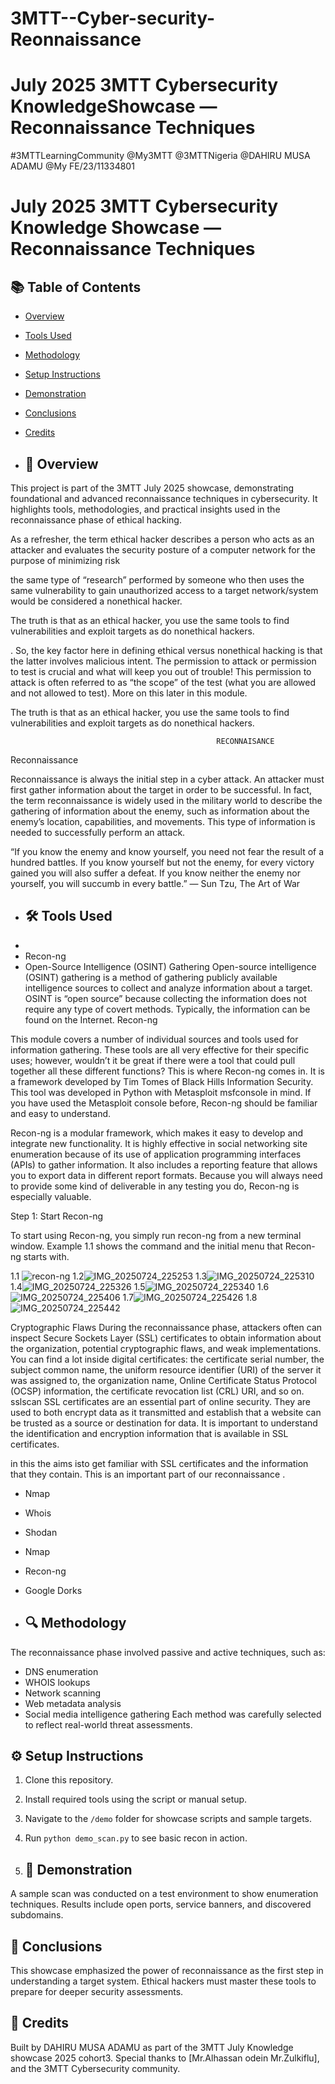 # 3MTT--Cyber-security-Reonnaissance
# July 2025 3MTT Cybersecurity KnowledgeShowcase — Reconnaissance Techniques
#3MTTLearningCommunity @My3MTT
@3MTTNigeria 
@DAHIRU MUSA ADAMU
@My FE/23/11334801

# July 2025 3MTT Cybersecurity Knowledge Showcase — Reconnaissance Techniques


## 📚 Table of Contents
- [Overview](#-overview)
- [Tools Used](#-tools-used)
- [Methodology](#-methodology)
- [Setup Instructions](#-setup-instructions)
- [Demonstration](#-demonstration)
- [Conclusions](#-conclusions)
- [Credits](#-credits)

- ## 📘 Overview
This project is part of the 3MTT July 2025 showcase, demonstrating foundational and advanced reconnaissance techniques in cybersecurity. It highlights tools, methodologies, and practical insights used in the reconnaissance phase of ethical hacking.

As a refresher, the term ethical hacker describes a person who acts as an attacker and evaluates the security posture of a computer network for the purpose of minimizing risk

the same type of “research” performed by someone who then uses the same vulnerability to gain unauthorized access to a target network/system would be considered a nonethical hacker.

The truth is that as an ethical hacker, you use the same tools to find vulnerabilities and exploit targets as do nonethical hackers.

. So, the key factor here in defining ethical versus nonethical hacking is that the latter involves malicious intent. The permission to attack or permission to test is crucial and what will keep you out of trouble! This permission to attack is often referred to as “the scope” of the test (what you are allowed and not allowed to test). More on this later in this module.

The truth is that as an ethical hacker, you use the same tools to find vulnerabilities and exploit targets as do nonethical hackers.

                                                  RECONNAISANCE
  Reconnaissance

Reconnaissance is always the initial step in a cyber attack. An attacker must first gather information about the target in order to be successful. In fact, the term reconnaissance is widely used in the military world to describe the gathering of information about the enemy, such as information about the enemy’s location, capabilities, and movements. This type of information is needed to successfully perform an attack.                                            
                                                  
“If you know the enemy and know yourself, you need not fear the result of a hundred battles. If you know yourself but not the enemy, for every victory gained you will also suffer a defeat. If you know neither the enemy nor yourself, you will succumb in every battle.”
― Sun Tzu, The Art of War


- ## 🛠️ Tools Used
- 
- Recon-ng
-  Open-Source Intelligence (OSINT) Gathering
Open-source intelligence (OSINT) gathering is a method of gathering publicly available intelligence sources to collect and analyze information about a target. OSINT is “open source” because collecting the information does not require any type of covert methods. Typically, the information can be found on the Internet.
Recon-ng

This module covers a number of individual sources and tools used for information gathering. These tools are all very effective for their specific uses; however, wouldn’t it be great if there were a tool that could pull together all these different functions? This is where Recon-ng comes in. It is a framework developed by Tim Tomes of Black Hills Information Security. This tool was developed in Python with Metasploit msfconsole in mind. If you have used the Metasploit console before, Recon-ng should be familiar and easy to understand.

Recon-ng is a modular framework, which makes it easy to develop and integrate new functionality. It is highly effective in social networking site enumeration because of its use of application programming interfaces (APIs) to gather information. It also includes a reporting feature that allows you to export data in different report formats. Because you will always need to provide some kind of deliverable in any testing you do, Recon-ng is especially valuable.

Step 1: Start Recon-ng

To start using Recon-ng, you simply run recon-ng from a new terminal window. Example 1.1 shows the command and the initial menu that Recon-ng starts with. 

1.1 ![recon-ng](https://github.com/user-attachments/assets/f6860fa1-536b-40ee-a7cd-5a212d4727b6)
1.2![IMG_20250724_225253](https://github.com/user-attachments/assets/dc04ef3b-30a6-4234-9008-8128282b2a97)
1.3![IMG_20250724_225310](https://github.com/user-attachments/assets/c7afb463-cf8e-4666-9beb-17ad8f6f5d1e)
1.4![IMG_20250724_225326](https://github.com/user-attachments/assets/7803e0d5-849c-49ea-b352-d7d9255b47eb)
1.5![IMG_20250724_225340](https://github.com/user-attachments/assets/5ea15777-d146-4458-be28-43291668ac30)
1.6![IMG_20250724_225406](https://github.com/user-attachments/assets/99a6ce64-17ec-420f-99e9-f56b9353e23e)
1.7![IMG_20250724_225426](https://github.com/user-attachments/assets/5275beb6-0475-4085-a4b9-35c96ec4c7ff)
1.8![IMG_20250724_225442](https://github.com/user-attachments/assets/a1d7f138-5e72-4b50-8a35-04db1bada194)

Cryptographic Flaws
During the reconnaissance phase, attackers often can inspect Secure Sockets Layer (SSL) certificates to obtain information about the organization, potential cryptographic flaws, and weak implementations. You can find a lot inside digital certificates: the certificate serial number, the subject common name, the uniform resource identifier (URI) of the server it was assigned to, the organization name, Online Certificate Status Protocol (OCSP) information, the certificate revocation list (CRL) URI, and so on.
sslscan
SSL certificates are an essential part of online security. They are used to both encrypt data as it transmitted and establish that a website can be trusted as a source or destination for data. It is important to understand the identification and encryption information that is available in SSL certificates. 

in this the aims isto get familiar with SSL certificates and the information that they contain. This is an important part of our reconnaissance . 
- Nmap
- Whois
- Shodan
- Nmap
- Recon-ng
- Google Dorks

- ## 🔍 Methodology
The reconnaissance phase involved passive and active techniques, such as:
- DNS enumeration
- WHOIS lookups
- Network scanning
- Web metadata analysis
- Social media intelligence gathering
Each method was carefully selected to reflect real-world threat assessments.

## ⚙️ Setup Instructions
1. Clone this repository.
2. Install required tools using the script or manual setup.
3. Navigate to the `/demo` folder for showcase scripts and sample targets.
4. Run `python demo_scan.py` to see basic recon in action.

5. ## 🎥 Demonstration
A sample scan was conducted on a test environment to show enumeration techniques. Results include open ports, service banners, and discovered subdomains.

## 🧠 Conclusions
This showcase emphasized the power of reconnaissance as the first step in understanding a target system. Ethical hackers must master these tools to prepare for deeper security assessments.

## 🙌 Credits
Built by DAHIRU MUSA ADAMU as part of the 3MTT July Knowledge showcase 2025 cohort3.
Special thanks to [Mr.Alhassan odein Mr.Zulkiflu], and the 3MTT Cybersecurity community.
